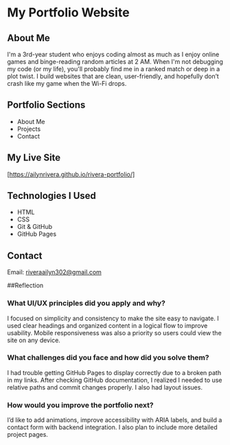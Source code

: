 # My Portfolio Website

## About Me
I'm a 3rd-year student who enjoys coding almost as much as I enjoy online games and binge-reading random articles at 2 AM. When I'm not debugging my code (or my life), you'll probably find me in a ranked match or deep in a plot twist. I build websites that are clean, user-friendly, and hopefully don’t crash like my game when the Wi-Fi drops.

## Portfolio Sections
- About Me
- Projects
- Contact

## My Live Site
[https://ailynrivera.github.io/rivera-portfolio/]

## Technologies I Used
- HTML
- CSS
- Git & GitHub
- GitHub Pages

## Contact
Email: riveraailyn302@gmail.com

##Reflection

### What UI/UX principles did you apply and why?
I focused on simplicity and consistency to make the site easy to navigate. I used clear headings and organized content in a logical flow to improve usability. Mobile responsiveness was also a priority so users could view the site on any device.

### What challenges did you face and how did you solve them?
I had trouble getting GitHub Pages to display correctly due to a broken path in my links. After checking GitHub documentation, I realized I needed to use relative paths and commit changes properly. I also had layout issues.
### How would you improve the portfolio next?
I’d like to add animations, improve accessibility with ARIA labels, and build a contact form with backend integration. I also plan to include more detailed project pages.


